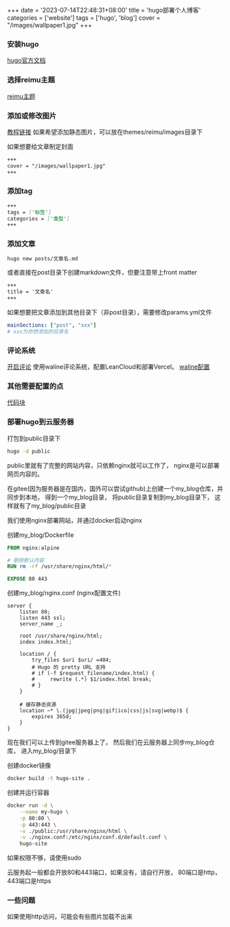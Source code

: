 +++
date = '2023-07-14T22:48:31+08:00'
title = 'hugo部署个人博客'
categories = ['website']
tags = ['hugo', 'blog']
cover = "/images/wallpaper1.jpg"
+++

### 安装hugo
[hugo官方文档](https://gohugo.io/getting-started/installing/)

### 选择reimu主题
[reimu主题](https://github.com/D-Sketon/hugo-theme-reimu?tab=readme-ov-file#%E5%AE%89%E8%A3%85)

### 添加或修改图片
[教程链接](https://github.com/D-Sketon/hugo-theme-reimu?tab=readme-ov-file#%E5%A4%B4%E5%83%8F%E5%B0%81%E9%9D%A2%E5%A4%B4%E5%9B%BE%E5%92%8Cfavicon)
如果希望添加静态图片，可以放在themes/reimu/images目录下

如果想要给文章制定封面
```markdown
+++
cover = "/images/wallpaper1.jpg"
+++
```

### 添加tag
```markdown
+++
tags = ['标签']
categories = ['类型']
+++
```

### 添加文章
```bash
hugo new posts/文章名.md
```

或者直接在post目录下创建markdown文件，但要注意带上front matter
```markdown
+++
title = '文章名'
+++
```

如果想要把文章添加到其他目录下（非post目录），需要修改params.yml文件

```yml
mainSections: ["post", "xxx"] 
# xxx为你想添加的目录名
```

### 评论系统
[开启评论](https://github.com/D-Sketon/hugo-theme-reimu?tab=readme-ov-file#%E7%AB%99%E5%86%85%E8%AF%84%E8%AE%BA)
使用waline评论系统，配置LeanCloud和部署Vercel。
[waline配置](https://waline.js.org/guide/get-started/#leancloud-%E8%AE%BE%E7%BD%AE-%E6%95%B0%E6%8D%AE%E5%BA%93)

### 其他需要配置的点
[代码块](https://github.com/D-Sketon/hugo-theme-reimu?tab=readme-ov-file#%E4%BB%A3%E7%A0%81%E5%9D%97)

### 部署hugo到云服务器
打包到public目录下
```bash
hugo -d public
```
public里就有了完整的网站内容，只依赖nginx就可以工作了，
nginx是可以部署网页内容的。

在gitee(因为服务器是在国内，国外可以尝试github)上创建一个my_blog仓库，并同步到本地，
得到一个my_blog目录，
将public目录复制到my_blog目录下，
这样就有了my_blog/public目录

我们使用nginx部署网站，并通过docker启动nginx

创建my_blog/Dockerfile
```Dockerfile
FROM nginx:alpine

# 删除默认内容
RUN rm -rf /usr/share/nginx/html/*

EXPOSE 80 443
```

创建my_blog/nginx.conf (nginx配置文件)
```nginx
server {
    listen 80;
    listen 443 ssl;
    server_name _;

    root /usr/share/nginx/html;
    index index.html;

    location / {
        try_files $uri $uri/ =404;
        # Hugo 的 pretty URL 支持
        # if (-f $request_filename/index.html) {
        #     rewrite (.*) $1/index.html break;
        # }
    }

    # 缓存静态资源
    location ~* \.(jpg|jpeg|png|gif|ico|css|js|svg|webp)$ {
        expires 365d;
    }
}
```

现在我们可以上传到gitee服务器上了，
然后我们在云服务器上同步my_blog仓库，
进入my_blog/目录下

创建docker镜像
```bash
docker build -t hugo-site .
```
创建并运行容器
```bash
docker run -d \
    --name my-hugo \
    -p 80:80 \
    -p 443:443 \
    -v ./public:/usr/share/nginx/html \
    -v ./nginx.conf:/etc/nginx/conf.d/default.conf \
    hugo-site
```
如果权限不够，请使用sudo

云服务起一般都会开放80和443端口，如果没有，请自行开放，
80端口是http，443端口是https

### 一些问题
如果使用http访问，可能会有些图片加载不出来